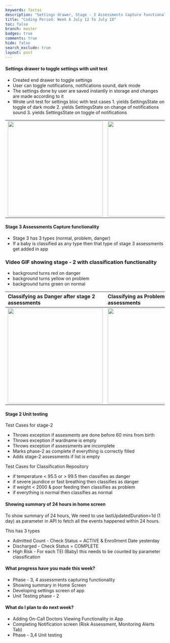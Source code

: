 ```yaml
---
keywords: fastai
description: "Settings drawer, Stage - 3 Assessments Capture functionality, Stage- 2 Unit testing, showing summary in home screen"
title: "Coding Period: Week 6 July 12 To July 18"
toc: false
branch: master
badges: true
comments: true
hide: false
search_exclude: true
layout: post
---
```


#### Settings drawer to toggle settings with unit test

- Created end drawer to toggle settings 
- User can toggle notifications, notifications sound, dark mode
- The settings done by user are saved instantly in storage and changes are made according to it
- Wrote unit test for settings bloc with test cases
      1. yields SettingsState on toggle of dark mode
      2. yields SettingsState on change of notifications sound
      3. yields SettingsState on toggle of notifications

<table>
<tbody>
<tr class="odd">
<td align="left"><img src="https://gitlab.com/librehealth/incubating-projects/mhbs/lh-mhbs-eceb/uploads/257337fc39bccc50b11aec0f1b59b0a8/Screenshot_1626603574.png" width="300"></td>
<td align="left"><img src="https://gitlab.com/librehealth/incubating-projects/mhbs/lh-mhbs-eceb/uploads/7c2fd97371e106fbf70a8386e25bc83e/Screenshot_1626603578.png" width="300"></td>
<td align="left"><img src="https://gitlab.com/librehealth/incubating-projects/mhbs/lh-mhbs-eceb/uploads/f3a56b728e9506dbbcdd85d9699817c1/Screenshot_1626603588.png" width="300"></td>
</tr>
</tbody>
</table>


#### Stage 3 Assessments Capture functionality

- Stage 3 has 3 types (normal, problem, danger)
- If a baby is classified as any type then that type of stage 3 assessments get added in app

### Video GIF showing stage - 2 with classification functionality

- background turns red on danger 
- background turns yellow on problem
- background turns green on normal 

<table>
<thead>
<tr class="header">
<th align="left">Classifying as Danger after stage 2 assessments</th>
<th align="left">Classifying as Problem after stage 2 assessments</th>
</tr>
</thead>
<tbody>
<tr class="odd">
<td align="left"><img src="https://gitlab.com/librehealth/incubating-projects/mhbs/lh-mhbs-eceb/uploads/7079f679b2ecd23675fb4af30d41b43e/danger.gif" width="300"></td>
<td align="left"><img src="https://gitlab.com/librehealth/incubating-projects/mhbs/lh-mhbs-eceb/uploads/224cdc2a57c09e671e043e0aa2d1a633/problem.gif" width="300"></td>
</tr>
</tbody>
</table>


#### Stage 2 Unit testing

Test Cases for stage-2
-  Throws exception if assesments are done before 60 mins from birth
-  Throws exception if wardname is empty
-  Throws exception if assessments are incomplete
-  Marks phase-2 as complete if everything is correctly filled
-  Adds stage-2 assessments if list is empty

Test Cases for Classification Repository
- if temperature < 95.5 or > 99.5 then classifies as danger
- if severe jaundice or fast breathing then classifies as danger
- if weight < 2000 & poor feeding then classifies as problem
- if everything is normal then classifies as normal

#### Showing summary of 24 hours in home screen

To show summary of 24 hours, We need to use lastUpdatedDuration=1d (1 day) as parameter in API to fetch all the events happened within 24 hours.

This has 3 types

- Admitted Count - Check Status = ACTIVE & Enrollment Date yesterday
- Discharged - Check Status = COMPLETE 
- High Risk  - For each TEI (Baby) this needs to be counted by parameter classification



#### What progress have you made this week?

* Phase - 3, 4  assessments capturing functionality
* Showing summary in Home Screen
* Developing settings screen of app
* Unit Testing phase - 2 

#### What do I plan to do next week?

-  Adding On-Call Doctors Viewing Functionality in App
- Completing Notification screen (Risk Assessment, Monitoring Alerts Tab)
- Phase - 3,4 Unit testing

